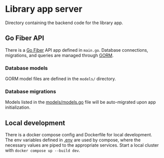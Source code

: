 # Library app server

Directory containing the backend code for the library app.

## Go Fiber API

There is a [Go Fiber][gofiber] API app defined in `main.go`. Database connections, migrations, and queries are managed through [GORM][gorm].

### Database models

GORM model files are defined in the `models/` directory.

### Database migrations

Models listed in the [models/models.go][models_file] file will be auto-migrated
upon app initialization.

## Local development

There is a docker compose config and Dockerfile for local development. The env
variables defined in [.env][.env] are used by compose, where the necessary
values are piped to the appropriate services. Start a local cluster with
`docker compose up --build dev`.

[.env]: ./.env.sample
[gofiber]: https://gofiber.io/
[gorm]: https://gorm.io/
[models_file]: ./models/models.go
